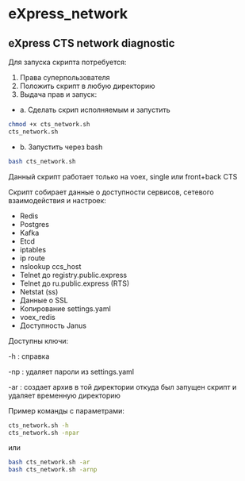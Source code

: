 # eXpress_network
## eXpress CTS network diagnostic

Для запуска скрипта потребуется:
1. Права суперпользователя
2. Положить скрипт в любую директорию
3. Выдача прав и запуск:
- a. Сделать скрип исполняемым и запустить   
```bash
chmod +x cts_network.sh
cts_network.sh
```
- b. Запустить через bash
```bash
bash cts_network.sh
```
Данный скрипт работает только на voex, single или front+back CTS

Скрипт собирает данные о доступности сервисов, сетевого взаимодействия и настроек:

- Redis
- Postgres
- Kafka
- Etcd
- iptables
- ip route
- nslookup ccs_host
- Telnet до registry.public.express
- Telnet до ru.public.express (RTS)
- Netstat (ss)
- Данные о SSL
- Копирование settings.yaml
- voex_redis
- Доступность Janus


Доступны ключи:

-h : справка

-np : удаляет пароли из settings.yaml

-ar : создает архив в той директории откуда был запущен скрипт и удаляет временную директорию

Пример команды с параметрами:

```bash
cts_network.sh -h
cts_network.sh -npar
```
или
```bash
bash cts_network.sh -ar
bash cts_network.sh -arnp
```